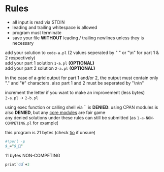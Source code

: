 # Rules
- all input is read via STDIN
- leading and trailing whitespace is allowed
- program must terminate
- save your file **WITHOUT** leading / trailing newlines unless they is necessary

add your solution to `code-a.pl` (2 values seperated by " " or "\n" for part 1 & 2 respectively)<br>
add your part 1 solution `1-a.pl` **(OPTIONAL)**<br>
add your part 2 solution `2-a.pl` **(OPTIONAL)**<br>

in the case of a grid output for part 1 and/or 2, the output must contain only "." and "#" characters. also part 1 and 2 must be seperated by "\n\n"<br>

increment the letter if you want to make an improvement (less bytes)<br>
`2-a.pl` -> `2-b.pl`<br>

using exec function or calling shell via \`\` is **DENIED**. using CPAN modules is also **DENIED**, but any [core modules](https://perldoc.perl.org/modules) are fair game<br>
any denied solutions under these rules can still be submitted (as `1-a-NON-COMPETING.pl` for example)<br>

this program is 21 bytes (check [tio](https://tio.run/#perl5) if unsure)<br>
```pl
#!perl -p
$_="$_🐔"
```

11 bytes NON-COMPETING
```pl
print`dd`+3
```